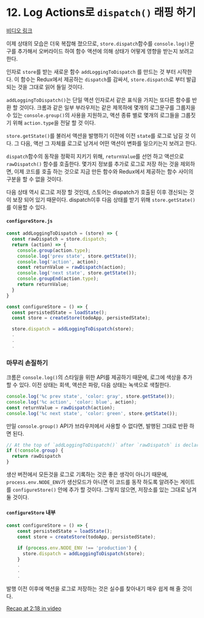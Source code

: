 # 12. Log Actions로 `dispatch()` 래핑 하기
[비디오 링크](https://egghead.io/lessons/javascript-redux-wrapping-dispatch-to-log-actions)

이제 상태의 모습은 더욱 복잡해 졌으므로, `store.dispatch`함수를 `console.log()`문구를 추가해서 오버라이드 하여 함수 액션에 의해 상태가 어떻게 영향을 받는지 보려고 한다.

인자로 `store`를 받는 새로운 함수 `addLoggingToDispatch` 를 만드는 것 부터 시작한다. 이 함수는 Redux에서 제공하는 `dispatch`를 감싸서, `store.dispatch`로 부터 발급되는 것을 그대로 읽어 들일 것이다.

`addLoggingToDispatch()`는 단일 액션 인자로서 같은 표식을 가지는 또다른 함수를 반환 할 것이다. 크롬과 같은 일부 부라우저는 같은 제목하에 몇개의 로그문구를 그룹지을 수 있는 `console.group()`의 사용을 지원하고, 액션 종류 별로 몇개의 로그들을 그룹짓기 위해 `action.type`을 전달 할 것 이다.

`store.getState()`를 불러서 액션을 발행하기 이전에 이전 `state`를 로그로 남길 것 이다. 그 다음, 액선 그 자체를 로그로 남겨서 어떤 액션이 변화를 일으키는지 보려고 한다.

`dispatch`함수의 동작을 정확히 지키기 위해, `returnValue`를 선언 하고 액션으로 `rawDispatch()` 함수를 호출한다. 몇가지 정보를 추가로 로그로 저장 하는 것을 제외하면, 이제 코드를 호출 하는 것으로 지금 만든 함수와 Redux에서 제공하는 함수 사이의 구분을 할 수 없을 것이다.

다음 상태 역시 로그로 저장 할 것인데, 스토어는 dispatch가 호출된 이후 갱신되는 것이 보장 되어 있기 때문이다. dispatch이후 다음 상태를 받기 위해 `store.getState()`를 이용할 수 있다.

#### `configureStore.js`
```javascript
const addLoggingToDispatch = (store) => {
  const rawDispatch = store.dispatch;
  return (action) => {
    console.group(action.type);
    console.log('prev state', store.getState());
    console.log('action', action);
    const returnValue = rawDispatch(action);
    console.log('next state', store.getState());
    console.groupEnd(action.type);
    return returnValue;
  }
}

const configureStore = () => {
  const persistedState = loadState();
  const store = createStore(todoApp, persistedState);

  store.dispatch = addLoggingToDispatch(store);
  .
  .
  .
```


### 마무리 손질하기

크롬은 `console.log()`의 스타일을 위한 API를 제공하기 때문에, 로그에 색상을 추가 할 수 있다. 이전 상태는 회색, 액션은 파랑, 다음 상태는 녹색으로 색칠한다.

```javascript
console.log('%c prev state', 'color: gray', store.getState());
console.log('%c action', 'color: blue', action);
const returnValue = rawDispatch(action);
console.log('%c next state', 'color: green', store.getState());
```

만일 `console.group()` API가 브라우저에서 사용할 수 없다면, 발행된 그대로 반환 하면 된다.

```javascript
// At the top of `addLoggingToDispatch()` after `rawDispatch` is declared
if (!console.group) {
  return rawDispatch
}
```

생산 버전에서 모든것을 로그로 기록하는 것은 좋은 생각이 아니기 때문에, `process.env.NODE_ENV`가 생산모드가 아니면 이 코드를 동작 하도록 알려주는 게이트를 `configureStore()` 안에 추가 할 것이다. 그렇지 않으면, 저장소를 있는 그대로 남겨둘 것이다.

#### `configureStore` 내부
```javascript
const configureStore = () => {
    const persistedState = loadState();
    const store = createStore(todoApp, persistedState);

    if (process.env.NODE_ENV !== 'production') {
      store.dispatch = addLoggingToDispatch(store);
    }
    .
    .
    .
```

발행 이전 이후에 액션을 로그로 저장하는 것은 실수를 찾아내기 매우 쉽게 해 줄 것이다.

[Recap at 2:18 in video](https://egghead.io/lessons/javascript-redux-wrapping-dispatch-to-log-actions)
